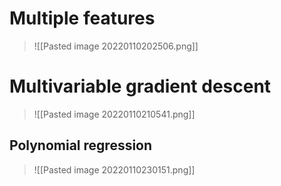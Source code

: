# Multiple features
>![[Pasted image 20220110202506.png]]

# Multivariable gradient descent
>![[Pasted image 20220110210541.png]]
## Polynomial regression
>![[Pasted image 20220110230151.png]]